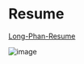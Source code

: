 # Resume
[Long-Phan-Resume](https://github.com/justinphan3110/Resume/blob/master/latex/resume.pdf) 


![image](https://user-images.githubusercontent.com/44376091/60750923-453f3280-9fd9-11e9-8305-7a52771bedf8.png)




